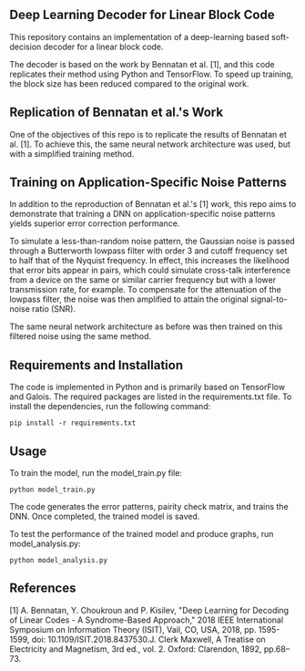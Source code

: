 ## Deep Learning Decoder for Linear Block Code
This repository contains an implementation of a deep-learning based soft-decision decoder for a linear block code.

The decoder is based on the work by Bennatan et al. [1], and this code replicates their method using Python and TensorFlow. To speed up training, the block size has been reduced compared to the original work.

## Replication of Bennatan et al.'s Work
One of the objectives of this repo is to replicate the results of Bennatan et al. [1]. To achieve this, the same neural network architecture was used, but with a simplified training method. 

## Training on Application-Specific Noise Patterns
In addition to the reproduction of Bennatan et al.'s [1] work, this repo aims to demonstrate that training a DNN on application-specific noise patterns yields superior error correction performance.

To simulate a less-than-random noise pattern, the Gaussian noise is passed through a Butterworth lowpass filter with order 3 and cutoff frequency set to half that of the Nyquist frequency. In effect, this increases the likelihood that error bits appear in pairs, which could simulate cross-talk interference from a device on the same or similar carrier frequency but with a lower transmission rate, for example. To compensate for the attenuation of the lowpass filter, the noise was then amplified to attain the original signal-to-noise ratio (SNR).

The same neural network architecture as before was then trained on this filtered noise using the same method.

## Requirements and Installation
The code is implemented in Python and is primarily based on TensorFlow and Galois. The required packages are listed in the requirements.txt file. To install the dependencies, run the following command:

```
pip install -r requirements.txt
```

## Usage
To train the model, run the model_train.py file:
```
python model_train.py
```
The code generates the error patterns, pairity check matrix, and trains the DNN. Once completed, the trained model is saved.

To test the performance of the trained model and produce graphs, run model_analysis.py:
```
python model_analysis.py
```

## References
[1]	A. Bennatan, Y. Choukroun and P. Kisilev, "Deep Learning for Decoding of Linear Codes - A Syndrome-Based Approach," 2018 IEEE International Symposium on Information Theory (ISIT), Vail, CO, USA, 2018, pp. 1595-1599, doi: 10.1109/ISIT.2018.8437530.J. Clerk Maxwell, A Treatise on Electricity and Magnetism, 3rd ed., vol. 2. Oxford: Clarendon, 1892, pp.68–73. 